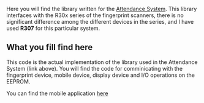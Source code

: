 Here you will find the library written for the [Attendance System](https://github.com/ParanoidBat/AttendanceSystem/tree/master). This library interfaces with the R30x series of the fingerprint scanners, there is no significant difference among the different devices in the series, and I have used **R307** for this particular system.  
## What you fill find here
This code is the actual implementation of the library used in the Attendance System (link above). You will find the code for comminicating with the fingerprint device, mobile device, display device and I/O operations on the EEPROM.  

You can find the mobile application [here](https://github.com/ParanoidBat/BMA-Client-App)
